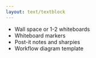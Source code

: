 ```yaml
---
layout: text/textblock
---
```

- Wall space or 1-2 whiteboards
- Whiteboard markers
- Post-it notes and sharpies
- Workflow diagram template

